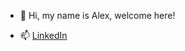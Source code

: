 - 👋 Hi, my name is Alex, welcome here!

- 📫 [LinkedIn](https://www.linkedin.com/in/alexandr-filatov/)
